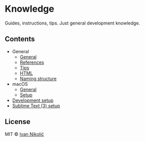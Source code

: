 # Knowledge

Guides, instructions, tips. Just general development knowledge.

## Contents

* General
	* [General](general/general.md)
	* [References](general/references.md)
	* [Tips](general/tips.md)
	* [HTML](general/html.md)
	* [Naming structure](general/naming-structure.md)
* macOS
	* [General](macos/general.md)
	* [Setup](macos/setup.md)
* [Development setup](development/README.md)
* [Sublime Text (3) setup](https://github.com/niksy/st-settings/blob/master/README.md)

## License

MIT © [Ivan Nikolić](http://ivannikolic.com)
